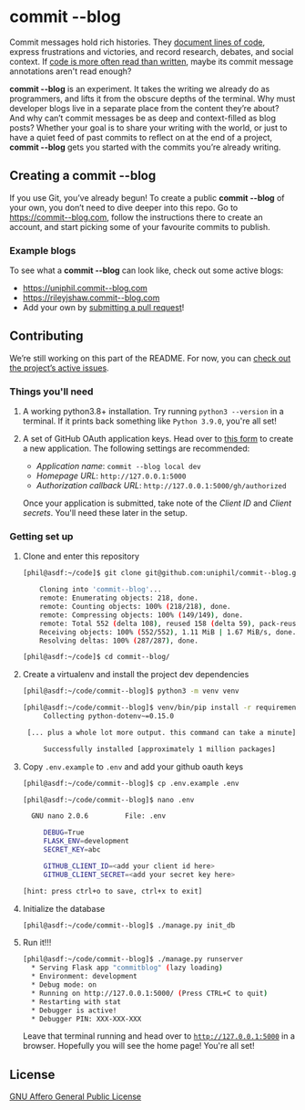 # commit --blog

Commit messages hold rich histories. They [document lines of code](https://mislav.net/2014/02/hidden-documentation/), express frustrations and victories, and record research, debates, and social context. If [code is more often read than written](https://devblogs.microsoft.com/oldnewthing/20070406-00/?p=27343), maybe its commit message annotations aren't read enough?

**commit --blog** is an experiment. It takes the writing we already do as programmers, and lifts it from the obscure depths of the terminal. Why must developer blogs live in a separate place from the content they’re about? And why can’t commit messages be as deep and context-filled as blog posts? Whether your goal is to share your writing with the world, or just to have a quiet feed of past commits to reflect on at the end of a project, **commit --blog** gets you started with the commits you’re already writing.

## Creating a commit --blog

If you use Git, you’ve already begun! To create a public **commit --blog** of your own, you don’t need to dive deeper into this repo. Go to https://commit--blog.com, follow the instructions there to create an account, and start picking some of your favourite commits to publish.

### Example blogs

To see what a **commit --blog** can look like, check out some active blogs:

- https://uniphil.commit--blog.com
- https://rileyjshaw.commit--blog.com
- Add your own by [submitting a pull request](https://github.com/uniphil/commit--blog/edit/master/readme.md)!

## Contributing

We’re still working on this part of the README. For now, you can [check out the project’s active issues](https://github.com/uniphil/commit--blog/issues).

### Things you'll need

1. A working python3.8+ installation. Try running `python3 --version` in a terminal. If it prints back something like `Python 3.9.0`, you're all set!
2. A set of GitHub OAuth application keys. Head over to [this form](https://github.com/settings/developers) to create a new application. The following settings are recommended:
    - *Application name*: `commit --blog local dev`
    - *Homepage URL*: `http://127.0.0.1:5000`
    - *Authorization callback URL*: `http://127.0.0.1:5000/gh/authorized`

    Once your application is submitted, take note of the *Client ID* and *Client secrets*. You'll need these later in the setup.

### Getting set up

1. Clone and enter this repository
   ```bash
   [phil@asdf:~/code]$ git clone git@github.com:uniphil/commit--blog.git

       Cloning into 'commit--blog'...
       remote: Enumerating objects: 218, done.
       remote: Counting objects: 100% (218/218), done.
       remote: Compressing objects: 100% (149/149), done.
       remote: Total 552 (delta 108), reused 158 (delta 59), pack-reused 334
       Receiving objects: 100% (552/552), 1.11 MiB | 1.67 MiB/s, done.
       Resolving deltas: 100% (287/287), done.

   [phil@asdf:~/code]$ cd commit--blog/
   ```

2. Create a virtualenv and install the project dev dependencies
   ```bash
   [phil@asdf:~/code/commit--blog]$ python3 -m venv venv

   [phil@asdf:~/code/commit--blog]$ venv/bin/pip install -r requirements.dev.txt
        Collecting python-dotenv~=0.15.0

    [... plus a whole lot more output. this command can take a minute]

        Successfully installed [approximately 1 million packages]
   ```

3. Copy `.env.example` to `.env` and add your github oauth keys
   ```bash
   [phil@asdf:~/code/commit--blog]$ cp .env.example .env

   [phil@asdf:~/code/commit--blog]$ nano .env

     GNU nano 2.0.6         File: .env

        DEBUG=True
        FLASK_ENV=development
        SECRET_KEY=abc

        GITHUB_CLIENT_ID=<add your client id here>
        GITHUB_CLIENT_SECRET=<add your secret key here>

   [hint: press ctrl+o to save, ctrl+x to exit]
   ```

4. Initialize the database
   ```bash
   [phil@asdf:~/code/commit--blog]$ ./manage.py init_db
   ```

5. Run it!!!
   ```bash
   [phil@asdf:~/code/commit--blog]$ ./manage.py runserver
     * Serving Flask app "commitblog" (lazy loading)
     * Environment: development
     * Debug mode: on
     * Running on http://127.0.0.1:5000/ (Press CTRL+C to quit)
     * Restarting with stat
     * Debugger is active!
     * Debugger PIN: XXX-XXX-XXX

   ```
   Leave that terminal running and head over to [`http://127.0.0.1:5000`](http://127.0.0.1:5000) in a browser. Hopefully you will see the home page! You're all set!


## License

[GNU Affero General Public License](./license)
